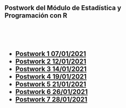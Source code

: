 <h2>Postwork del Módulo de Estadística y Programación con R<h2>
<br>
<br>
<ul>
  <li><a href="https://github.com/Ramseths/Postwork-BEDU/tree/master/Postwork%20Sesion%201">Postwork 1 07/01/2021</a></li>
  <li><a href="https://github.com/Ramseths/Postwork-BEDU/tree/master/Postwork%20Sesion%202">Postwork 2 12/01/2021</a></li>
  <li><a href="https://github.com/Ramseths/Postwork-BEDU/tree/master/Postwork%20Sesion%203">Postwork 3 14/01/2021</a></li>
  <li><a href="https://github.com/BettySanchez7/DataScience_R/blob/main/Postwork%20Sesion%204%20EQUIPO%203/Post-work_Sesion4.R">Postwork 4 19/01/2021</a></li>
  <li><a href="https://github.com/Ramseths/Postwork-BEDU/blob/master/Postwork%20Sesion%205/Postwork%205.R">Postwork 5 21/01/2021</a></li>
  <li><a href="https://github.com/Ramseths/Postwork-BEDU/blob/master/Postwork%20Sesion%206/Postwork%206.R">Postwork 6 26/01/2021</a></li>
  <li><a href="https://github.com/Ramseths/Postwork-BEDU/blob/master/Postwork%20Sesion%207/Postwork%207.R">Postwork 7 28/01/2021</a></li>
</ul>
